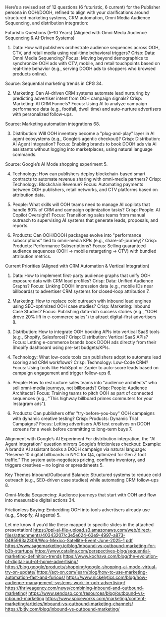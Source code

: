 Here’s a revised set of 12 questions (6 futuristic, 6 current) for the Publisher persona in OOH/DOOH, refined to align with your clarifications around structured marketing systems, CRM automation, Omni Media Audience Sequencing, and distribution integration:

Futuristic Questions (5–10 Years)
(Aligned with Omni Media Audience Sequencing & AI-Driven Systems)
1. Data: How will publishers orchestrate audience sequences across OOH, CTV, and retail media using real-time behavioral triggers?
Crisp: Data: Omni Media Sequencing?
Focus: Moving beyond demographics to synchronize OOH ads with CTV, mobile, and retail touchpoints based on real-time behavior (e.g., serving DOOH ads to shoppers who browsed products online).


Source: Sequential marketing trends in CPG 34.


2. Marketing: Can AI-driven CRM systems automate lead nurturing by predicting advertiser intent from OOH campaign signals?
Crisp: Marketing: AI CRM Funnels?
Focus: Using AI to analyze campaign performance data (e.g., footfall, dwell time) and auto-nurture advertisers with personalized follow-ups.


Source: Marketing automation integrations 68.


3. Distribution: Will OOH inventory become a "plug-and-play" layer in AI agent ecosystems (e.g., Google’s agentic checkout)?
Crisp: Distribution: AI Agent Integration?
Focus: Enabling brands to book DOOH ads via AI assistants without logging into marketplaces, using natural language commands.


Source: Google’s AI Mode shopping experiment 5.


4. Technology: How can publishers deploy blockchain-based smart contracts to automate revenue sharing with omni-media partners?
Crisp: Technology: Blockchain Revenue?
Focus: Automating payments between OOH publishers, retail networks, and CTV platforms based on attribution data.


5. People: What skills will OOH teams need to manage AI copilots that handle 80% of CRM and campaign optimization tasks?
Crisp: People: AI Copilot Oversight?
Focus: Transitioning sales teams from manual outreach to supervising AI systems that generate leads, proposals, and reports.


6. Products: Can OOH/DOOH packages evolve into "performance subscriptions" tied to omni-media KPIs (e.g., share-of-journey)?
Crisp: Products: Performance Subscriptions?
Focus: Selling guaranteed audience sequences (OOH → mobile retargeting → CTV) with bundled attribution metrics.



Current Priorities
(Aligned with CRM Automation & Vertical Integration)
1. Data: How to implement first-party audience graphs that unify OOH exposure data with CRM lead profiles?
Crisp: Data: Unified Audience Graphs?
Focus: Linking DOOH impression data (e.g., mobile IDs near billboards) to advertiser CRM systems for closed-loop attribution 7.


2. Marketing: How to replace cold outreach with inbound lead engines using SEO-optimized OOH case studies?
Crisp: Marketing: Inbound Case Studies?
Focus: Publishing data-rich success stories (e.g., "OOH drove 20% lift in e-commerce sales") to attract digital-first advertisers 8.


3. Distribution: How to integrate OOH booking APIs into vertical SaaS tools (e.g., Shopify, Salesforce)?
Crisp: Distribution: Vertical SaaS APIs?
Focus: Letting e-commerce brands book DOOH ads directly from their Shopify dashboard using pre-set budgets/KPIs.


4. Technology: What low-code tools can publishers adopt to automate lead scoring and CRM workflows?
Crisp: Technology: Low-Code CRM?
Focus: Using tools like HubSpot or Zapier to auto-score leads based on campaign engagement and trigger follow-ups 6.


5. People: How to restructure sales teams into "audience architects" who sell omni-media journeys, not billboards?
Crisp: People: Audience Architects?
Focus: Training teams to pitch OOH as part of connected sequences (e.g., "This highway billboard primes commuters for your Instagram ads").


6. Products: Can publishers offer "try-before-you-buy" OOH campaigns with dynamic creative testing?
Crisp: Products: Dynamic Trial Campaigns?
Focus: Letting advertisers A/B test creatives on DOOH screens for a week before committing to long-term buys 7.



Alignment with Google’s AI Experiment
For distribution integration, the "AI Agent Integration" question mirrors Google’s frictionless checkout:
Example: A brand’s AI assistant books a DOOH campaign via natural language: “Reserve 10 digital billboards in NYC for Q4, optimized for Gen Z foot traffic.” The system auto-negotiates pricing, confirms inventory, and triggers creatives – no logins or spreadsheets 5.


Key Themes
Inbound/Outbound Balance: Structured systems to reduce cold outreach (e.g., SEO-driven case studies) while automating CRM follow-ups 8.


Omni-Media Sequencing: Audience journeys that start with OOH and flow into measurable digital actions 34.


Frictionless Buying: Embedding OOH into tools advertisers already use (e.g., Shopify, AI agents) 5.


Let me know if you’d like these mapped to specific slides in the attached presentation!
https://ppl-ai-file-upload.s3.amazonaws.com/web/direct-files/attachments/40343207/c3e5e624-63e9-4997-a873-0485963a2309/Woo-Mexico-Satellite-Event-June-2025-1.pdf
https://www.sagemarketing.io/blog/inbound-vs-outbound-marketing-for-b2b-startups/
https://www.catalina.com/perspectives-blog/sequential-marketing-definition-trends
https://www.kochava.com/blog/the-evolution-of-digital-out-of-home-advertising/
https://blog.google/products/shopping/google-shopping-ai-mode-virtual-try-on-update/
https://act-on.com/learn/blog/how-to-use-marketing-automation-fast-and-furious/
https://www.nickelytics.com/blog/how-audience-management-systems-work-in-ooh-advertising/
https://thriveagency.com/news/combining-inbound-and-outbound-marketing/
https://www.sendoso.com/resources/blog/outbound-vs-inbound-marketing
https://www.spiceworks.com/marketing/content-marketing/articles/inbound-vs-outbound-marketing-channels/
https://bitly.com/blog/inbound-vs-outbound-marketing/

